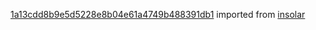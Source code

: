 [1a13cdd8b9e5d5228e8b04e61a4749b488391db1](https://github.com/insolar/insolar/commit/1a13cdd8b9e5d5228e8b04e61a4749b488391db1) imported from [insolar](https://github.com/insolar/insolar)
